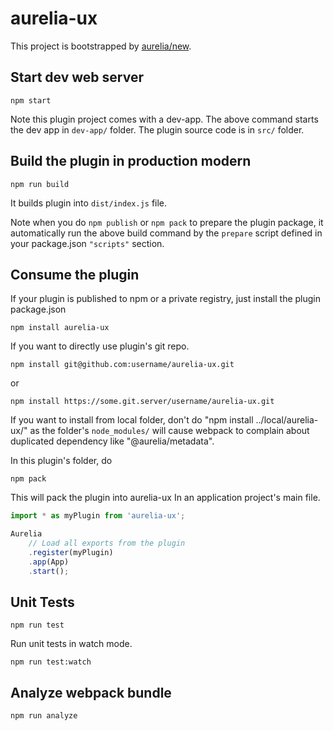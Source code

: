 # aurelia-ux

This project is bootstrapped by [aurelia/new](https://github.com/aurelia/new).

## Start dev web server

    npm start

Note this plugin project comes with a dev-app. The above command starts the dev app in `dev-app/` folder. The plugin source code is in `src/` folder.

## Build the plugin in production modern

    npm run build

It builds plugin into `dist/index.js` file.

Note when you do `npm publish` or `npm pack` to prepare the plugin package, it automatically run the above build command by the `prepare` script defined in your package.json `"scripts"` section.

## Consume the plugin

If your plugin is published to npm or a private registry, just install the plugin package.json

    npm install aurelia-ux

If you want to directly use plugin's git repo.

    npm install git@github.com:username/aurelia-ux.git

or

    npm install https://some.git.server/username/aurelia-ux.git

If you want to install from local folder, don't do "npm install ../local/aurelia-ux/" as the folder's `node_modules/` will cause webpack to complain about duplicated dependency like "@aurelia/metadata".

In this plugin's folder, do

    npm pack

This will pack the plugin into aurelia-ux
In an application project's main file.

```js
import * as myPlugin from 'aurelia-ux';

Aurelia
    // Load all exports from the plugin
    .register(myPlugin)
    .app(App)
    .start();
```

## Unit Tests

    npm run test

Run unit tests in watch mode.

    npm run test:watch


## Analyze webpack bundle

    npm run analyze
